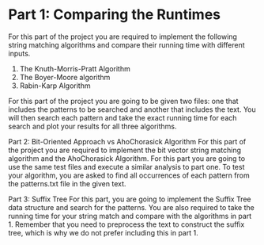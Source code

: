 # Part 1: Comparing the Runtimes
For this part of the project you are required to implement the following string matching algorithms and compare their running time with different inputs.
1. The Knuth-Morris-Pratt Algorithm
2. The Boyer-Moore algorithm
3. Rabin-Karp Algorithm


For this part of the project you are going to be given two files: one that includes the patterns to be searched and another that includes the text. You will then search each pattern and take the exact running time for each search and plot your results for all three algorithms.

Part 2: Bit-Oriented Approach vs AhoChorasick Algorithm
For this part of the project you are required to implement the bit vector string matching algorithm and the AhoChorasick Algorithm. For this part you are going to use the same test files and execute a similar analysis to part one. To test your algorithm, you are asked to find all occurrences of each pattern from the patterns.txt file in the given text.


Part 3: Suffix Tree
For this part, you are going to implement the Suffix Tree data structure and search for the patterns. You are also required to take the running time for your string match and compare with the algorithms in part 1. Remember that you need to preprocess the text to construct the suffix tree, which is why we do not prefer including this in part 1.

